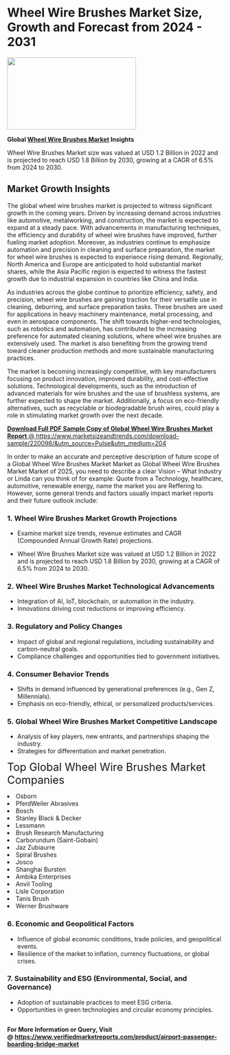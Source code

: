 <H1>Wheel Wire Brushes Market Size, Growth and Forecast from 2024 - 2031</H1><img class="aligncenter size-medium wp-image-584254" src="https://thirdeyenews.in/wp-content/uploads/2024/09/Global-Market-Research-300x168.jpeg" alt="" width="300" height="168" /><p><strong>Global&nbsp;<a href="https://www.marketsizeandtrends.com/download-sample/220098/&amp;utm_source=Pulse&amp;utm_medium=204">Wheel Wire Brushes Market</a> Insights</strong></p><p>Wheel Wire Brushes Market size was valued at USD 1.2 Billion in 2022 and is projected to reach USD 1.8 Billion by 2030, growing at a CAGR of 6.5% from 2024 to 2030.</p><p><h2>Market Growth Insights</h2> <p>The global wheel wire brushes market is projected to witness significant growth in the coming years. Driven by increasing demand across industries like automotive, metalworking, and construction, the market is expected to expand at a steady pace. With advancements in manufacturing techniques, the efficiency and durability of wheel wire brushes have improved, further fueling market adoption. Moreover, as industries continue to emphasize automation and precision in cleaning and surface preparation, the market for wheel wire brushes is expected to experience rising demand. Regionally, North America and Europe are anticipated to hold substantial market shares, while the Asia Pacific region is expected to witness the fastest growth due to industrial expansion in countries like China and India.</p> <p><a href="#"></a></p> <p>As industries across the globe continue to prioritize efficiency, safety, and precision, wheel wire brushes are gaining traction for their versatile use in cleaning, deburring, and surface preparation tasks. These brushes are used for applications in heavy machinery maintenance, metal processing, and even in aerospace components. The shift towards higher-end technologies, such as robotics and automation, has contributed to the increasing preference for automated cleaning solutions, where wheel wire brushes are extensively used. The market is also benefiting from the growing trend toward cleaner production methods and more sustainable manufacturing practices.</p> <p>The market is becoming increasingly competitive, with key manufacturers focusing on product innovation, improved durability, and cost-effective solutions. Technological developments, such as the introduction of advanced materials for wire brushes and the use of brushless systems, are further expected to shape the market. Additionally, a focus on eco-friendly alternatives, such as recyclable or biodegradable brush wires, could play a role in stimulating market growth over the next decade.</p> <p><a href="#"></p><p><span class=""><strong>Download Full PDF Sample Copy of Global Wheel Wire Brushes Market Report</strong> @ <a href="https://www.marketsizeandtrends.com/download-sample/220098/&amp;utm_source=Pulse&amp;utm_medium=204" target="_blank">https://www.marketsizeandtrends.com/download-sample/220098/&amp;utm_source=Pulse&amp;utm_medium=204</a></span></p><p>In order to make an accurate and perceptive description of future scope of a Global&nbsp;Wheel Wire Brushes Market Market as Global&nbsp;Wheel Wire Brushes Market Market of 2025, you need to describe a clear Vision &ndash; What Industry or Linda can you think of for example: Quote from a Technology, healthcare, automotive, renewable energy, name the market you are Reffering to. However, some general trends and factors usually impact market reports and their future outlook include:</p><h3>1.&nbsp;<strong>Wheel Wire Brushes Market Growth Projections</strong></h3><ul><li>Examine market size trends, revenue estimates and CAGR (Compounded Annual Growth Rate) projections.</li><li><p>Wheel Wire Brushes Market size was valued at USD 1.2 Billion in 2022 and is projected to reach USD 1.8 Billion by 2030, growing at a CAGR of 6.5% from 2024 to 2030.</p></li></ul><h3>2.&nbsp;<strong>Wheel Wire Brushes Market Technological Advancements</strong></h3><ul><li>Integration of AI, IoT, blockchain, or automation in the industry.</li><li>Innovations driving cost reductions or improving efficiency.</li></ul><h3>3.&nbsp;<strong>Regulatory and Policy Changes</strong></h3><ul><li>Impact of global and regional regulations, including sustainability and carbon-neutral goals.</li><li>Compliance challenges and opportunities tied to government initiatives.</li></ul><h3>4.&nbsp;<strong>Consumer Behavior Trends</strong></h3><ul><li>Shifts in demand influenced by generational preferences (e.g., Gen Z, Millennials).</li><li>Emphasis on eco-friendly, ethical, or personalized products/services.</li></ul><h3>5.&nbsp;<strong>Global Wheel Wire Brushes Market Competitive Landscape</strong></h3><ul><li>Analysis of key players, new entrants, and partnerships shaping the industry.</li><li>Strategies for differentiation and market penetration.</li></ul><p data-pm-slice="1 1 []"><span style="color: inherit; font-family: inherit; font-size: 25px;">Top Global Wheel Wire Brushes Market Companies</span></p><div class="" data-test-id=""><p><li>Osborn</li><li> PferdWeiler Abrasives</li><li> Bosch</li><li> Stanley Black & Decker</li><li> Lessmann</li><li> Brush Research Manufacturing</li><li> Carborundum (Saint-Gobain)</li><li> Jaz Zubiaurre</li><li> Spiral Brushes</li><li> Josco</li><li> Shanghai Bursten</li><li> Ambika Enterprises</li><li> Anvil Tooling</li><li> Lisle Corporation</li><li> Tanis Brush</li><li> Werner Brushware</li></p></div><h3>6.&nbsp;<strong>Economic and Geopolitical Factors</strong></h3><ul><li>Influence of global economic conditions, trade policies, and geopolitical events.</li><li>Resilience of the market to inflation, currency fluctuations, or global crises.</li></ul><h3>7.&nbsp;<strong>Sustainability and ESG (Environmental, Social, and Governance)</strong></h3><ul><li>Adoption of sustainable practices to meet ESG criteria.</li><li>Opportunities in green technologies and circular economy principles.</li></ul><h2><strong style="font-size: 14px;">For More Information or Query, Visit @&nbsp;</strong><a style="background-color: #ffffff; font-size: 14px;" href="https://www.marketsizeandtrends.com/report/wheel-wire-brushes-market/" target="_blank">https://www.verifiedmarketreports.com/product/airport-passenger-boarding-bridge-market</a></h2>
